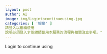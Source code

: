 ```yaml
---
layout: post
author: AI
image: img/Logintocontinueusing.jpg
categories: [ '娛樂' ]
請登入以繼續使用
說明必須登入才能繼續使用本服務的流程與相關注意事項。"
---
```

Login to continue using
